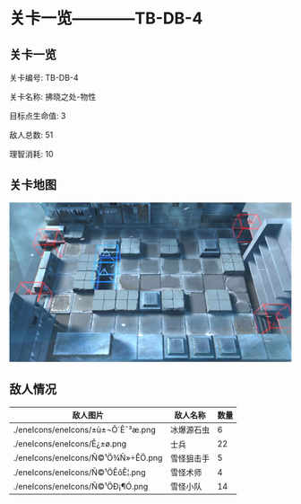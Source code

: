# 关卡一览————TB-DB-4


## 关卡一览

关卡编号: TB-DB-4

关卡名称: 拂晓之处-物性

目标点生命值: 3

敌人总数: 51

理智消耗: 10


## 关卡地图
![TB-DB-4](./oprMap/TB-DB-4.png)

## 敌人情况

| 敌人图片 | 敌人名称 | 数量  |
|---------|-----|-----|
| ./eneIcons/eneIcons/±ù±¬Ô´Ê¯³æ.png| 冰爆源石虫  |   6  |
| ./eneIcons/eneIcons/Ê¿±ø.png| 士兵  |   22  |
| ./eneIcons/eneIcons/Ñ©¹Ö¾Ñ»÷ÊÖ.png| 雪怪狙击手  |   5  |
| ./eneIcons/eneIcons/Ñ©¹ÖÊõÊ¦.png| 雪怪术师  |   4  |
| ./eneIcons/eneIcons/Ñ©¹ÖÐ¡¶Ó.png| 雪怪小队  |   14  |
